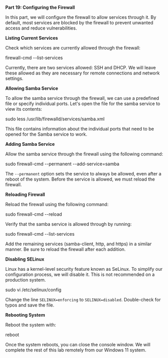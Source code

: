 **Part 19: Configuring the Firewall**

In this part, we will configure the firewall to allow services through it. By default, most services are blocked by the firewall to prevent unwanted access and reduce vulnerabilities.

**Listing Current Services**

Check which services are currently allowed through the firewall:




firewall-cmd --list-services




Currently, there are two services allowed: SSH and DHCP. We will leave these allowed as they are necessary for remote connections and network settings.

**Allowing Samba Service**

To allow the samba service through the firewall, we can use a predefined file or specify individual ports. Let's open the file for the samba service to view its contents:




sudo less /usr/lib/firewalld/services/samba.xml




This file contains information about the individual ports that need to be opened for the Samba service to work.

**Adding Samba Service**

Allow the samba service through the firewall using the following command:




sudo firewall-cmd --permanent --add-service=samba




The `--permanent` option sets the service to always be allowed, even after a reboot of the system. Before the service is allowed, we must reload the firewall.

**Reloading Firewall**

Reload the firewall using the following command:




sudo firewall-cmd --reload




Verify that the samba service is allowed through by running:




sudo firewall-cmd --list-services




Add the remaining services (samba-client, http, and https) in a similar manner. Be sure to reload the firewall after each addition.

**Disabling SELinux**

Linux has a kernel-level security feature known as SeLinux. To simplify our configuration process, we will disable it. This is not recommended on a production system.




sudo vi /etc/selinux/config




Change the line `SELINUX=enforcing` to `SELINUX=disabled`. Double-check for typos and save the file.

**Rebooting System**

Reboot the system with:




reboot




Once the system reboots, you can close the console window. We will complete the rest of this lab remotely from our Windows 11 system.